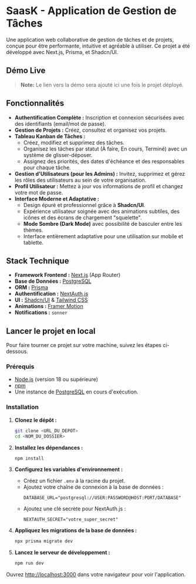 # SaasK - Application de Gestion de Tâches

Une application web collaborative de gestion de tâches et de projets, conçue pour être performante, intuitive et agréable à utiliser. Ce projet a été développé avec Next.js, Prisma, et Shadcn/UI.

## Démo Live

> **Note:** Le lien vers la démo sera ajouté ici une fois le projet déployé.

## Fonctionnalités

-   **Authentification Complète :** Inscription et connexion sécurisées avec des identifiants (email/mot de passe).
-   **Gestion de Projets :** Créez, consultez et organisez vos projets.
-   **Tableau Kanban de Tâches :**
    -   Créez, modifiez et supprimez des tâches.
    -   Organisez les tâches par statut (À faire, En cours, Terminé) avec un système de glisser-déposer.
    -   Assignez des priorités, des dates d'échéance et des responsables pour chaque tâche.
-   **Gestion d'Utilisateurs (pour les Admins) :** Invitez, supprimez et gérez les rôles des utilisateurs au sein de votre organisation.
-   **Profil Utilisateur :** Mettez à jour vos informations de profil et changez votre mot de passe.
-   **Interface Moderne et Adaptative :**
    -   Design épuré et professionnel grâce à **Shadcn/UI**.
    -   Expérience utilisateur soignée avec des animations subtiles, des icônes et des écrans de chargement "squelette".
    -   **Mode Sombre (Dark Mode)** avec possibilité de basculer entre les thèmes.
    -   Interface entièrement adaptative pour une utilisation sur mobile et tablette.

## Stack Technique

-   **Framework Frontend :** [Next.js](https://nextjs.org/) (App Router)
-   **Base de Données :** [PostgreSQL](https://www.postgresql.org/)
-   **ORM :** [Prisma](https://www.prisma.io/)
-   **Authentification :** [NextAuth.js](https://next-auth.js.org/)
-   **UI :** [Shadcn/UI](https://ui.shadcn.com/) & [Tailwind CSS](https://tailwindcss.com/)
-   **Animations :** [Framer Motion](https://www.framer.com/motion/)
-   **Notifications :** `sonner`

## Lancer le projet en local

Pour faire tourner ce projet sur votre machine, suivez les étapes ci-dessous.

### Prérequis

-   [Node.js](https://nodejs.org/en/) (version 18 ou supérieure)
-   [npm](https://www.npmjs.com/)
-   Une instance de [PostgreSQL](https://www.postgresql.org/) en cours d'exécution.

### Installation

1.  **Clonez le dépôt :**
    ```bash
    git clone <URL_DU_DEPOT>
    cd <NOM_DU_DOSSIER>
    ```

2.  **Installez les dépendances :**
    ```bash
    npm install
    ```

3.  **Configurez les variables d'environnement :**
    -   Créez un fichier `.env` à la racine du projet.
    -   Ajoutez votre chaîne de connexion à la base de données :
        ```
        DATABASE_URL="postgresql://USER:PASSWORD@HOST:PORT/DATABASE"
        ```
    -   Ajoutez une clé secrète pour NextAuth.js :
        ```
        NEXTAUTH_SECRET="votre_super_secret"
        ```

4.  **Appliquez les migrations de la base de données :**
    ```bash
    npx prisma migrate dev
    ```

5.  **Lancez le serveur de développement :**
    ```bash
    npm run dev
    ```

Ouvrez [http://localhost:3000](http://localhost:3000) dans votre navigateur pour voir l'application.